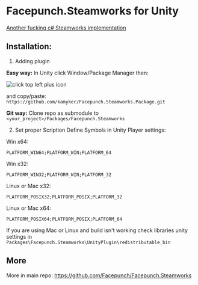 # Facepunch.Steamworks for Unity
[Another fucking c# Steamworks implementation](https://wiki.facepunch.com/steamworks/)

## Installation:
1. Adding plugin

**Easy way:**
In Unity click Window/Package Manager then:

 ![click top left plus icon](https://i.gyazo.com/2dc801f40193f36798812bcaff4ea2ee.png)
 
and copy/paste: `https://github.com/kamyker/Facepunch.Steamworks.Package.git` 

**Git way:**
Clone repo as submodule to `<your_project>/Packages/Facepunch.Steamworks`

2. Set proper Scription Define Symbols in Unity Player settings:

Win x64:

`PLATFORM_WIN64;PLATFORM_WIN;PLATFORM_64`

Win x32:

`PLATFORM_WIN32;PLATFORM_WIN;PLATFORM_32`

Linux or Mac x32:

`PLATFORM_POSIX32;PLATFORM_POSIX;PLATFORM_32`

Linux or Mac x64:

`PLATFORM_POSIX64;PLATFORM_POSIX;PLATFORM_64`

If you are using Mac or Linux and build isn't working check libraries unity settings in `Packages\Facepunch.Steamworks\UnityPlugin\redistributable_bin`

## More

More in main repo: https://github.com/Facepunch/Facepunch.Steamworks

